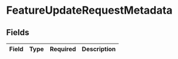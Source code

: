 # FeatureUpdateRequestMetadata


## Fields

| Field       | Type        | Required    | Description |
| ----------- | ----------- | ----------- | ----------- |